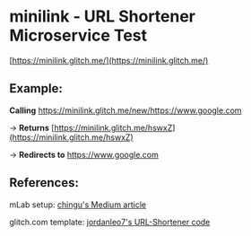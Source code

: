 # minilink - URL Shortener Microservice Test

[https://minilink.glitch.me/](https://minilink.glitch.me/)

## Example:

**Calling** https://minilink.glitch.me/new/https://www.google.com

-> **Returns** [https://minilink.glitch.me/hswxZ](https://minilink.glitch.me/hswxZ)

-> **Redirects to** https://www.google.com

## References:

mLab setup: [chingu's Medium article](https://medium.com/chingu/url-shortener-microservice-4f7743fd1d56)

glitch.com template: [jordanleo7's URL-Shortener code](https://github.com/jordanleo7/URL-Shortener)
